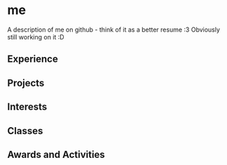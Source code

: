 # me
A description of me on github - think of it as a better resume :3 Obviously still working on it :D



## Experience


## Projects


## Interests


## Classes


## Awards and Activities
